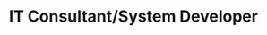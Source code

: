 ---
title: IT Consultant/System Developer
organization:
 id: avega-group-ab
 name: Avega Group AB
start_date: 2008-01-28
end_date: 2012-03-09
---